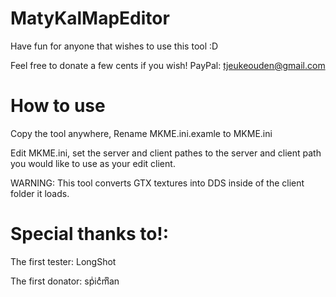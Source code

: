 # MatyKalMapEditor

Have fun for anyone that wishes to use this tool :D

Feel free to donate a few cents if you wish!
PayPal: tjeukeouden@gmail.com

# How to use

Copy the tool anywhere,
Rename MKME.ini.examle to MKME.ini

Edit MKME.ini, set the server and client pathes to the server and client path you would like to use as your edit client.

WARNING: This tool converts GTX textures into DDS inside of the client folder it loads.

# Special thanks to!:

The first tester:   LongShot

The first donator:  spͥicͣmͫan
